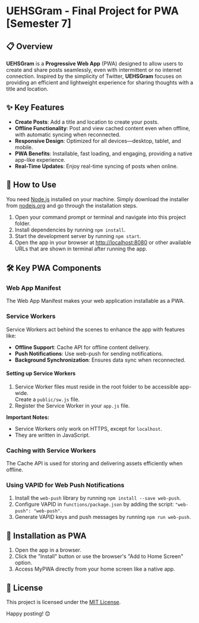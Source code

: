 # UEHSGram - Final Project for PWA [Semester 7] 

## 📋 Overview

**UEHSGram** is a **Progressive Web App** (PWA) designed to allow users to create and share posts seamlessly, even with intermittent or no internet connection. Inspired by the simplicity of Twitter, **UEHSGram** focuses on providing an efficient and lightweight experience for sharing thoughts with a title and location.

## ✨ Key Features

- **Create Posts**: Add a title and location to create your posts.
- **Offline Functionality**: Post and view cached content even when offline, with automatic syncing when reconnected.
- **Responsive Design**: Optimized for all devices—desktop, tablet, and mobile.
- **PWA Benefits**: Installable, fast loading, and engaging, providing a native app-like experience.
- **Real-Time Updates**: Enjoy real-time syncing of posts when online.


## 🚀 How to Use

You need [Node.js](https://nodejs.org) installed on your machine. Simply download the installer from [nodejs.org](https://nodejs.org) and go through the installation steps.

1. Open your command prompt or terminal and navigate into this project folder.
2. Install dependencies by running `npm install`.
3. Start the development server by running `npm start`.
4. Open the app in your browser at [http://localhost:8080](http://localhost:8080) or other available URLs that are shown in terminal after running the app.

## 🛠️ Key PWA Components

### Web App Manifest
The Web App Manifest makes your web application installable as a PWA.

### Service Workers
Service Workers act behind the scenes to enhance the app with features like:

- **Offline Support**: Cache API for offline content delivery.
- **Push Notifications**: Use web-push for sending notifications.
- **Background Synchronization**: Ensures data sync when reconnected.

#### Setting up Service Workers

1. Service Worker files must reside in the root folder to be accessible app-wide.  
   Create a `public/sw.js` file.
2. Register the Service Worker in your `app.js` file.

**Important Notes:**
- Service Workers only work on HTTPS, except for `localhost`.
- They are written in JavaScript.

### Caching with Service Workers
The Cache API is used for storing and delivering assets efficiently when offline.

### Using VAPID for Web Push Notifications

1. Install the `web-push` library by running `npm install --save web-push`.
2. Configure VAPID in `functions/package.json` by adding the script: `"web-push": "web-push"`.
3. Generate VAPID keys and push messages by running `npm run web-push`.

## 📱 Installation as PWA

1. Open the app in a browser.
2. Click the "Install" button or use the browser's "Add to Home Screen" option.
3. Access MyPWA directly from your home screen like a native app.

## 📖 License

This project is licensed under the [MIT License](LICENSE).  

Happy posting! 😊
